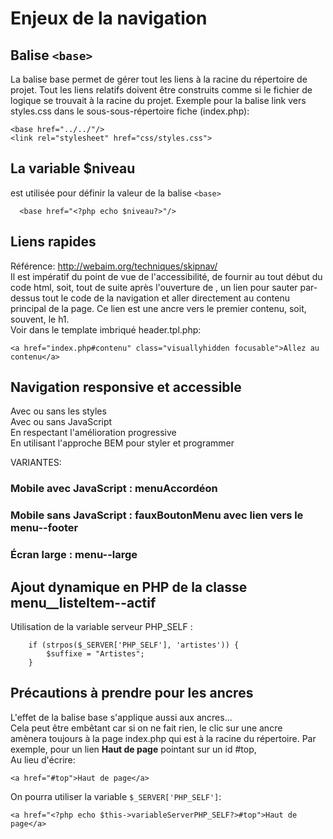 Enjeux de la navigation  
=======================

## Balise `<base>`  
   La balise base permet de gérer tout les liens à la racine du répertoire de projet.
   Tout les liens relatifs doivent être construits comme si le fichier de logique
   se trouvait à la racine du projet.
   Exemple pour la balise link vers styles.css dans le sous-sous-répertoire fiche (index.php):
```
<base href="../../"/>
<link rel="stylesheet" href="css/styles.css">
```

## La variable $niveau   
   est utilisée pour définir la valeur de la balise `<base>`   
```
  <base href="<?php echo $niveau?>"/>
```

## Liens rapides
   Référence: http://webaim.org/techniques/skipnav/  
   Il est impératif du point de vue de l'accessibilité, 
   de fournir au tout début du code html, soit, tout de suite après l'ouverture de <body>,
   un lien pour sauter par-dessus tout le code de la navigation et
   aller directement au contenu principal de la page.
   Ce lien est une ancre vers le premier contenu, soit, souvent, le h1.  
   Voir dans le template imbriqué header.tpl.php:  
```
<a href="index.php#contenu" class="visuallyhidden focusable">Allez au contenu</a>
```

## Navigation responsive et accessible
   Avec ou sans les styles  
   Avec ou sans JavaScript  
   En respectant l'amélioration progressive  
   En utilisant l'approche BEM pour styler et programmer  
   
   VARIANTES:

###  Mobile avec JavaScript : menuAccordéon 
###  Mobile sans JavaScript : fauxBoutonMenu avec lien vers le menu--footer
###  Écran large : menu--large
 

## Ajout dynamique en PHP de la classe menu__listeItem--actif  
Utilisation de la variable serveur PHP_SELF :  
```
    if (strpos($_SERVER['PHP_SELF'], 'artistes')) {
        $suffixe = "Artistes";
    } 
```

## Précautions à prendre pour les ancres # 
   L'effet de la balise base s'applique aussi aux ancres...  
   Cela peut être embêtant car si on ne fait rien, le clic sur une ancre  
    amènera toujours à la page index.php qui est à la racine du répertoire.
   Par exemple, pour un lien __Haut de page__ pointant sur un id #top,  
   Au lieu d'écrire:  
   ```
   <a href="#top">Haut de page</a>
   ```
   On pourra utiliser la variable `$_SERVER['PHP_SELF']`:
   ```
   <a href="<?php echo $this->variableServerPHP_SELF?>#top">Haut de page</a>
   ```

